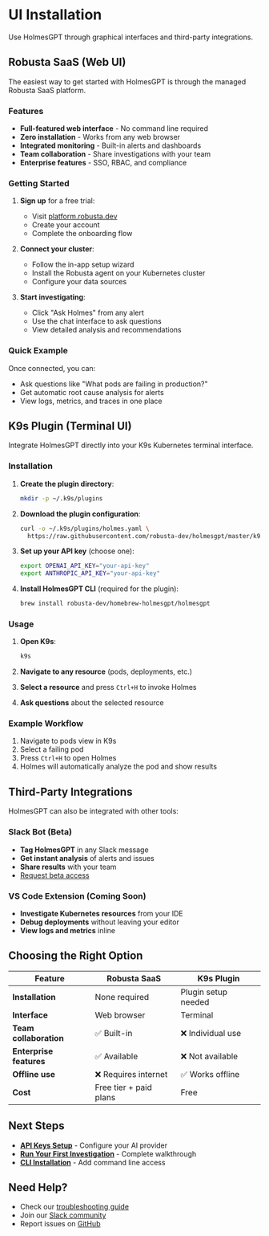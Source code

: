 # UI Installation

Use HolmesGPT through graphical interfaces and third-party integrations.

## Robusta SaaS (Web UI)

The easiest way to get started with HolmesGPT is through the managed Robusta SaaS platform.

### Features

- **Full-featured web interface** - No command line required
- **Zero installation** - Works from any web browser
- **Integrated monitoring** - Built-in alerts and dashboards
- **Team collaboration** - Share investigations with your team
- **Enterprise features** - SSO, RBAC, and compliance

### Getting Started

1. **Sign up** for a free trial:
   - Visit [platform.robusta.dev](https://platform.robusta.dev/signup/)
   - Create your account
   - Complete the onboarding flow

2. **Connect your cluster**:
   - Follow the in-app setup wizard
   - Install the Robusta agent on your Kubernetes cluster
   - Configure your data sources

3. **Start investigating**:
   - Click "Ask Holmes" from any alert
   - Use the chat interface to ask questions
   - View detailed analysis and recommendations

### Quick Example

Once connected, you can:
- Ask questions like "What pods are failing in production?"
- Get automatic root cause analysis for alerts
- View logs, metrics, and traces in one place

## K9s Plugin (Terminal UI)

Integrate HolmesGPT directly into your K9s Kubernetes terminal interface.

### Installation

1. **Create the plugin directory**:
   ```bash
   mkdir -p ~/.k9s/plugins
   ```

2. **Download the plugin configuration**:
   ```bash
   curl -o ~/.k9s/plugins/holmes.yaml \
     https://raw.githubusercontent.com/robusta-dev/holmesgpt/master/k9s-plugin.yaml
   ```

3. **Set up your API key** (choose one):
   ```bash
   export OPENAI_API_KEY="your-api-key"
   export ANTHROPIC_API_KEY="your-api-key"
   ```

4. **Install HolmesGPT CLI** (required for the plugin):
   ```bash
   brew install robusta-dev/homebrew-holmesgpt/holmesgpt
   ```

### Usage

1. **Open K9s**:
   ```bash
   k9s
   ```

2. **Navigate to any resource** (pods, deployments, etc.)

3. **Select a resource** and press `Ctrl+H` to invoke Holmes

4. **Ask questions** about the selected resource

### Example Workflow

1. Navigate to pods view in K9s
2. Select a failing pod
3. Press `Ctrl+H` to open Holmes
4. Holmes will automatically analyze the pod and show results

## Third-Party Integrations

HolmesGPT can also be integrated with other tools:

### Slack Bot (Beta)

- **Tag HolmesGPT** in any Slack message
- **Get instant analysis** of alerts and issues
- **Share results** with your team
- [Request beta access](mailto:beta@robusta.dev)

### VS Code Extension (Coming Soon)

- **Investigate Kubernetes resources** from your IDE
- **Debug deployments** without leaving your editor
- **View logs and metrics** inline

## Choosing the Right Option

| Feature | Robusta SaaS | K9s Plugin |
|---------|--------------|------------|
| **Installation** | None required | Plugin setup needed |
| **Interface** | Web browser | Terminal |
| **Team collaboration** | ✅ Built-in | ❌ Individual use |
| **Enterprise features** | ✅ Available | ❌ Not available |
| **Offline use** | ❌ Requires internet | ✅ Works offline |
| **Cost** | Free tier + paid plans | Free |

## Next Steps

- **[API Keys Setup](../api-keys.md)** - Configure your AI provider
- **[Run Your First Investigation](first-investigation.md)** - Complete walkthrough
- **[CLI Installation](cli-installation.md)** - Add command line access

## Need Help?

- Check our [troubleshooting guide](../reference/troubleshooting.md)
- Join our [Slack community](https://robustacommunity.slack.com)
- Report issues on [GitHub](https://github.com/robusta-dev/holmesgpt/issues)
